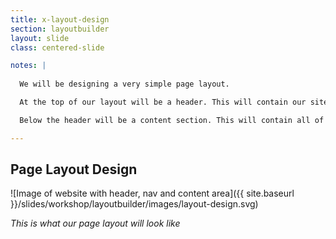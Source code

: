 ```yaml
---
title: x-layout-design
section: layoutbuilder
layout: slide
class: centered-slide

notes: |
  
  We will be designing a very simple page layout.

  At the top of our layout will be a header. This will contain our site heading and menu bar.

  Below the header will be a content section. This will contain all of our content for each page.

---
```


## Page Layout Design

![Image of website with header, nav and content area]({{ site.baseurl }}/slides/workshop/layoutbuilder/images/layout-design.svg)

_This is what our page layout will look like_